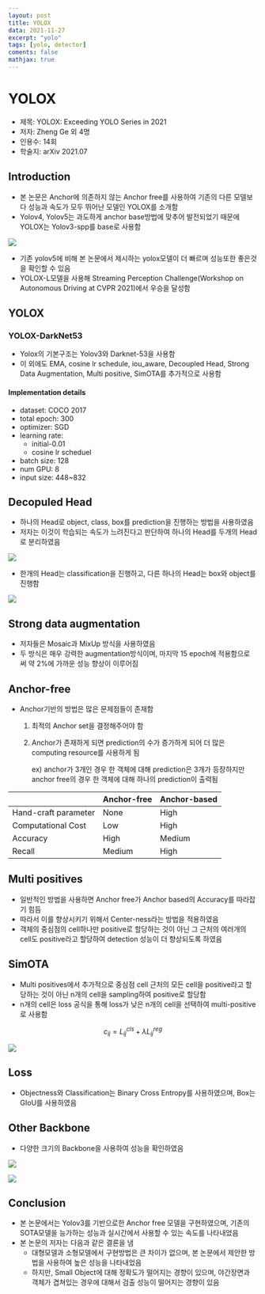 ```yaml
---
layout: post
title: YOLOX
data: 2021-11-27
excerpt: "yolo"
tags: [yolo, detector]
coments: false
mathjax: true
---
```


# YOLOX

- 제목: YOLOX: Exceeding YOLO Series in 2021
- 저자: Zheng Ge 외 4명
- 인용수: 14회
- 학술지: arXiv 2021.07



## Introduction

- 본 논문은 Anchor에 의존하지 않는 Anchor free를 사용하여 기존의 다른 모델보다 성능과 속도가 모두 뛰어난 모델인 YOLOX를 소개함
- Yolov4, Yolov5는 과도하게 anchor base방법에 맞추어 발전되었기 때문에 YOLOX는 Yolov3-spp를 base로 사용함

![](https://github.com/jh79783/jh79783.github.io/blob/main/assets/img/yolox/fig1.png?raw=true)

- 기존 yolov5에 비해 본 논문에서 제시하는 yolox모델이 더 빠르며 성능또한 좋은것을 확인할 수 있음
- YOLOX-L모델을 사용해 Streaming Perception Challenge(Workshop on Autonomous Driving at CVPR 2021)에서 우승을 달성함

## YOLOX

### YOLOX-DarkNet53

- Yolox의 기본구조는 Yolov3와 Darknet-53을 사용함
- 이 외에도 EMA, cosine lr schedule, iou_aware, Decoupled Head, Strong Data Augmentation, Multi positive, SimOTA를 추가적으로 사용함

#### Implementation details

- dataset: COCO 2017
- total epoch: 300
- optimizer: SGD
- learning rate:
  - initial-0.01
  - cosine lr scheduel
- batch size: 128
- num GPU: 8
- input size: 448~832

## Decopuled Head

- 하나의 Head로 object, class, box를 prediction을 진행하는 방법을 사용하였음
- 저자는 이것이 학습되는 속도가 느려진다고 판단하여 하나의 Head를 두개의 Head로 분리하였음

![](https://github.com/jh79783/jh79783.github.io/blob/main/assets/img/yolox/fig2.png?raw=true)

- 한개의 Head는 classification을 진행하고, 다른 하나의 Head는 box와 object를 진행함

![](https://github.com/jh79783/jh79783.github.io/blob/main/assets/img/yolox/fig3.png?raw=true)

## Strong data augmentation

- 저자들은 Mosaic과 MixUp 방식을 사용하였음
- 두 방식은 매우 강력한 augmentation방식이며, 마지막 15 epoch에 적용함으로 써 약 2%에 가까운 성능 향상이 이루어짐

## Anchor-free

- Anchor기반의 방법은 많은 문제점들이 존재함

  1. 최적의 Anchor set을 결정해주어야 함

  2. Anchor가 존재하게 되면 prediction의 수가 증가하게 되어 더 많은 computing resource를 사용하게 됨

     ex) anchor가 3개인 경우 한 객체에 대해 prediction은 3개가 등장하지만 anchor free의 경우 한 객체에 대해 하나의 prediction이 출력됨

|                      | Anchor-free | Anchor-based |
| -------------------- | ----------- | ------------ |
| Hand-craft parameter | None        | High         |
| Computational Cost   | Low         | High         |
| Accuracy             | High        | Medium       |
| Recall               | Medium      | High         |

## Multi positives

- 일반적인 방법을 사용하면 Anchor free가 Anchor based의 Accuracy를 따라잡기 힘듬
- 따라서 이를 향상시키기 위해서 Center-ness라는 방법을 적용하였음
- 객체의 중심점의 cell하나만 positive로 할당하는 것이 아닌 그 근처의 여러개의 cell도 positive라고 할당하여 detection 성능이 더 향상되도록 하였음

## SimOTA

- Multi positives에서 추가적으로 중심점 cell 근처의 모든 cell을 positive라고 할당하는 것이 아닌 n개의 cell을 sampling하여 positive로 할당함
- n개의 cell은 loss 공식을 통해 loss가 낮은 n개의 cell을 선택하여 multi-positive로 사용함

$$
c_{ij}=L^{cls}_{ij}+\lambda{L}^{reg}_{ij}
$$

![](https://github.com/jh79783/jh79783.github.io/blob/main/assets/img/yolox/table2.png?raw=true)

## Loss

- Objectness와 Classification는 Binary Cross Entropy를 사용하였으며, Box는 GIoU를 사용하였음

## Other Backbone

- 다양한 크기의 Backbone을 사용하여 성능을 확인하였음

![](https://github.com/jh79783/jh79783.github.io/blob/main/assets/img/yolox/table3,4.png?raw=true)



![](https://github.com/jh79783/jh79783.github.io/blob/main/assets/img/yolox/table6.png?raw=true)

## Conclusion

- 본 논문에서는 Yolov3를 기반으로한 Anchor free 모델을 구현하였으며, 기존의 SOTA모델을 능가하는 성능과 실시간에서 사용할 수 있는 속도를 나타내었음
- 본 논문의 저자는 다음과 같은 결론을 냄
  - 대형모델과 소형모델에서 구현방법은 큰 차이가 없으며, 본 논문에서 제안한 방법을 사용하여 높은 성능을 나타내었음
  - 하지만, Small Object에 대해 정확도가 떨어지는 경향이 있으며, 야간장면과 객체가 겹쳐있는 경우에 대해서 검출 성능이 떨어지는 경향이 있음


